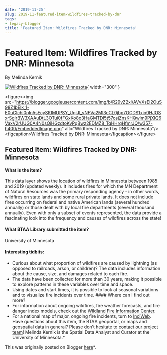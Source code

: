 ```yaml
---
date: '2019-11-25'
slug: 2019-11-featured-item-wildfires-tracked-by-dnr
tags:
- legacy-blogger
title: 'Featured Item: Wildfires Tracked by DNR: Minnesota'
---
```


# Featured Item: Wildfires Tracked by DNR: Minnesota

By Melinda Kernik 

[![Wildfires Tracked by DNR: Minnesota][image-1]][1]{ width="300" }

\<figure\>\<img src="https://blogger.googleusercontent.com/img/b/R29vZ2xl/AVvXsEi2OuS98Z1bEIk_1-E0uCIchi0pIn5sEcySKIMUPSY_UqiJI_vNFVa2MI3cCL0jbp7OCDS1xio0HJOSxrSgIrBW3XAAuDtL3OTui0fFGxKo8o3HaGMTDl5t57osjZnsKHQwlm9PjXlQ6VaxV2rUUG0A4N0sQiHGzdtoKvPqBwz2EDMZ8_TqHHrqHfmrJQ/w357-h400/EmbeddedImage.png" alt="Wildfires Tracked by DNR: Minnesota"/\>\<figcaption\>Wildfires Tracked by DNR: Minnesota\</figcaption\>\</figure\>


## Featured Item: Wildfires Tracked by DNR: Minnesota

#### What is the item? 
This data layer shows the location of wildfires in Minnesota between 1985 and 2019 (updated weekly). It includes fires for which the MN Department of Natural Resources was the primary responding agency - in other words, wildfires on state lands and some rural private lands. It does not include fires occurring on federal and native American lands (several hundred annually) or those dealt with by local fire departments (several thousand annually). Even with only a subset of events represented, <!-- more --> the data provide a fascinating look into the frequency and causes of wildfires across the state! 

#### What BTAA Library submitted the item? 

University of Minnesota 

#### Interesting tidbits:

 * Curious about what proportion of wildfires are caused by lightning (as opposed to railroads, arson, or children)? The data includes information about the cause, size, and damages related to each fire.
 * The data have been collected for more than 30 years, making it possible to explore patterns in these variables over time and space.
 * Using dates and start times, it is possible to look at seasonal variations and to visualize fire incidents over time. #### Where can I find out more?
 * For information about ongoing wildfires, fire weather forecasts, and fire danger index models, check out the [Wildland Fire Information Center][2].
 * For a national map of major, ongoing fire incidents, turn to [InciWeb][3]. Have questions about this item, the BTAA geoportal, or maps and geospatial data in general? Please don’t hesitate to [contact our project team][4]! Melinda Kernik is the Spatial Data Analyst and Curator at the University of Minnesota.* 

This was originally posted on Blogger [here][5]*.


[1]:	https://blogger.googleusercontent.com/img/b/R29vZ2xl/AVvXsEi2OuS98Z1bEIk_1-E0uCIchi0pIn5sEcySKIMUPSY_UqiJI_vNFVa2MI3cCL0jbp7OCDS1xio0HJOSxrSgIrBW3XAAuDtL3OTui0fFGxKo8o3HaGMTDl5t57osjZnsKHQwlm9PjXlQ6VaxV2rUUG0A4N0sQiHGzdtoKvPqBwz2EDMZ8_TqHHrqHfmrJQ/s839/EmbeddedImage.png
[2]:	https://www.dnr.state.mn.us/Fforestry/Ffire/Fwildfirereports_tools.html&sa=D&sntz=1&usg=AOvVaw0-4OMib5NAgy97UEl_iGaw
[3]:	https://inciweb.nwcg.gov/F&sa=D&sntz=1&usg=AOvVaw2TARw11HMqekNYCcROvd2s
[4]:	https://geo.btaa.org/feedback
[5]:	https://geobtaa.blogspot.com/2019/11/featured-item-wildfires-tracked-by-dnr.html

[image-1]:	https://blogger.googleusercontent.com/img/b/R29vZ2xl/AVvXsEi2OuS98Z1bEIk_1-E0uCIchi0pIn5sEcySKIMUPSY_UqiJI_vNFVa2MI3cCL0jbp7OCDS1xio0HJOSxrSgIrBW3XAAuDtL3OTui0fFGxKo8o3HaGMTDl5t57osjZnsKHQwlm9PjXlQ6VaxV2rUUG0A4N0sQiHGzdtoKvPqBwz2EDMZ8_TqHHrqHfmrJQ/w357-h400/EmbeddedImage.png